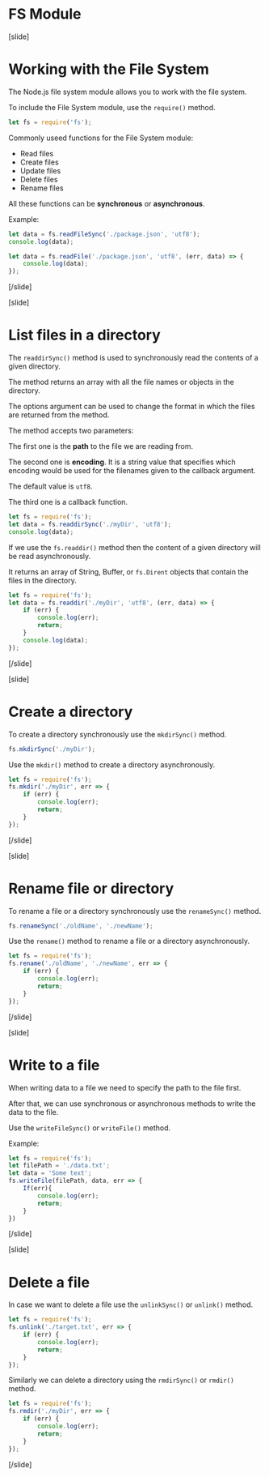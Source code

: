 # FS Module

[slide]

# Working with the File System

The Node.js file system module allows you to work with the file system.

To include the File System module, use the `require()` method.

```js
let fs = require('fs');
```

Commonly useed functions for the File System module:
- Read files
- Create files
- Update files
- Delete files
- Rename files

All these functions can be **synchronous** or **asynchronous**.

Example:

```js
let data = fs.readFileSync('./package.json', 'utf8');
console.log(data);
```
```js
let data = fs.readFile('./package.json', 'utf8', (err, data) => {
    console.log(data);
});
```

[/slide]

[slide]

# List files in a directory

The `readdirSync()` method is used to synchronously read the contents of a given directory.

The method returns an array with all the file names or objects in the directory. 

The options argument can be used to change the format in which the files are returned from the method.

The method accepts two parameters:

The first one is the **path** to the file we are reading from.

The second one is **encoding**. It is a string value that specifies which encoding would be used for the filenames given to the callback argument. 

The default value is `utf8`.

The third one is a callback function.

```js
let fs = require('fs');
let data = fs.readdirSync('./myDir', 'utf8');
console.log(data);
```
If we use the `fs.readdir()` method then the content of a given directory will be read asynchronously. 

It returns an array of String, Buffer, or `fs.Dirent` objects that contain the files in the directory.

```js
let fs = require('fs');
let data = fs.readdir('./myDir', 'utf8', (err, data) => {
    if (err) {
        console.log(err);
        return;
    }
    console.log(data);
});
```

[/slide]

[slide]

# Create a directory

To create a directory synchronously use the `mkdirSync()` method.

```js
fs.mkdirSync('./myDir');
```

Use the `mkdir()` method to create a directory asynchronously.

```js
let fs = require('fs');
fs.mkdir('./myDir', err => {
    if (err) {
        console.log(err);
        return;
    }
});
```

[/slide]

[slide]

# Rename file or directory

To rename a file or a directory synchronously use the `renameSync()` method.

```js
fs.renameSync('./oldName', './newName');
```

Use the `rename()` method to rename a file or a directory asynchronously.

```js
let fs = require('fs');
fs.rename('./oldName', './newName', err => {
    if (err) {
        console.log(err);
        return;
    }
});
```

[/slide]

[slide]

# Write to a file

When writing data to a file we need to specify the path to the file first.

After that, we can use synchronous or asynchronous methods to write the data to the file.

Use the `writeFileSync()` or `writeFile()` method.

Example:

```js
let fs = require('fs');
let filePath = './data.txt';
let data = 'Some text';
fs.writeFile(filePath, data, err => {
    If(err){
        console.log(err);
        return;
    }
})
```

[/slide]

[slide]

# Delete a file

In case we want to delete a file use the `unlinkSync()` or `unlink()` method.

```js
let fs = require('fs');
fs.unlink('./target.txt', err => {
    if (err) {
        console.log(err);
        return;
    }
});
```

Similarly we can delete a directory using the `rmdirSync()` or `rmdir()` method.

```js
let fs = require('fs');
fs.rmdir('./myDir', err => {
    if (err) {
        console.log(err);
        return;
    }
});
```

[/slide]